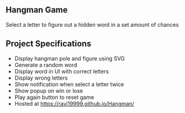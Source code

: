 ## Hangman Game

Select a letter to figure out a hidden word in a set amount of chances

## Project Specifications

- Display hangman pole and figure using SVG
- Generate a random word
- Display word in UI with correct letters
- Display wrong letters
- Show notification when select a letter twice
- Show popup on win or lose
- Play again button to reset game
- Hosted at https://ravi19999.github.io/Hangman/
